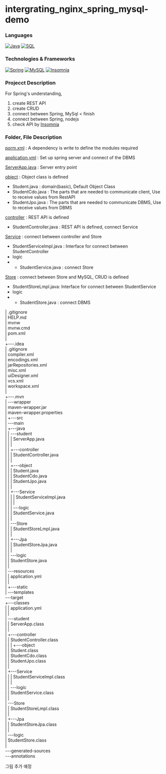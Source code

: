 # intergrating_nginx_spring_mysql-demo
### Languages
[![Java](https://img.shields.io/badge/java-black?style=for-the-badge&logo=java)](https://github.com/parkgeounyoung/intergrating_nginx_spring_mysql-demo)
[![SQL](https://img.shields.io/badge/SQL-black?style=for-the-badge&logo=SQL)](https://github.com/parkgeounyoung/intergrating_nginx_spring_mysql-demo)

### Technologies & Frameworks
[![Spring](https://img.shields.io/badge/spring-black?style=for-the-badge&logo=spring)](https://github.com/parkgeounyoung/intergrating_nginx_spring_mysql-demo)
[![MySQL](https://img.shields.io/badge/MySQL-black?style=for-the-badge&logo=MySQL)](https://github.com/parkgeounyoung/intergrating_nginx_spring_mysql-demo)
[![Insomnia](https://img.shields.io/badge/insomnia-black?style=for-the-badge&logo=insomnia)](https://github.com/parkgeounyoung/intergrating_nginx_spring_mysql-demo)

### Projecct Description
For Spring's understanding, 
1. create REST API
2. create CRUD
3. connect between Spring, MySql < finish
4. connect between Spring, nodejs
5. check API by [Insomnia](https://www.google.com/search?q=Insomnia&ei=x4dnZPOcBoOAoATR1p3gAw&ved=0ahUKEwiznLf8y4H_AhUDAIgKHVFrBzwQ4dUDCA8&uact=5&oq=Insomnia&gs_lcp=Cgxnd3Mtd2l6LXNlcnAQAzILCAAQgAQQsQMQgwEyBQgAEIAEMgUIABCABDIFCC4QgAQyBQgAEIAEMgUIABCABDILCC4QgAQQxwEQ0QMyBQgAEIAEMggILhCABBDUAjIFCAAQgAQ6BAgAEEdKBAhBGABQtgJYtgJglgZoAHADeACAAXaIAXaSAQMwLjGYAQCgAQKgAQHIAQrAAQE&sclient=gws-wiz-serp)

### Folder, File Description
[porm.xml](https://github.com/parkgeounyoung/intergrating_nginx_spring_mysql-demo/blob/main/pom.xml) : A dependency is write to define the modules required

[application.yml](https://github.com/parkgeounyoung/intergrating_nginx_spring_mysql-demo/blob/main/src/main/resources/application.yml) : Set up spring server  and  connect of the DBMS

[ServerApp.java](https://github.com/parkgeounyoung/intergrating_nginx_spring_mysql-demo/blob/main/src/main/java/student/ServerApp.java) : Server entry point

[object](https://github.com/parkgeounyoung/intergrating_nginx_spring_mysql-demo/tree/main/src/main/java/student/object) : Object class is defined
- Student.java : domain(basic), Default Object Class
- StudentCdo.java : The parts that are needed to communicate client, Use to receive values from RestAPI
- StudentJpo.java : The parts that are needed to communicate DBMS, Use to receive values from DBMS

[controller](https://github.com/parkgeounyoung/intergrating_nginx_spring_mysql-demo/tree/main/src/main/java/student/controller) : REST API is defined
- StudentController.java : REST API is defined, connect Service

[Service](https://github.com/parkgeounyoung/intergrating_nginx_spring_mysql-demo/tree/main/src/main/java/student/Service) : connect between controller and Store
- StudentServicelmpl.java : Interface for connect between StudentController
- logic 
- - StudentService.java : connect Store

[Store](https://github.com/parkgeounyoung/intergrating_nginx_spring_mysql-demo/tree/main/src/main/java/student/Store) : connect between Store and MySQL,  CRUD is defined
- StudentStoreLmpl.java: Interface for connect between StudentService
- logic
- - StudentStore.java : connect DBMS

|   .gitignore  
|   HELP.md  
|   mvnw  
|   mvnw.cmd  
|   pom.xml  
|  
+---.idea  
|       .gitignore  
|       compiler.xml  
|       encodings.xml  
|       jarRepositories.xml  
|       misc.xml  
|       uiDesigner.xml  
|       vcs.xml  
|       workspace.xml  
|  
+---.mvn  
|   \---wrapper  
|           maven-wrapper.jar  
|           maven-wrapper.properties  
|
+---src  
|   \---main  
|       +---java  
|       |   \---student  
|       |       |   ServerApp.java  
|       |       |  
|       |       +---controller  
|       |       |       StudentController.java  
|       |       |  
|       |       +---object  
|       |       |       Student.java  
|       |       |       StudentCdo.java  
|       |       |       StudentJpo.java  
|       |       |  
|       |       +---Service  
|       |       |   |   StudentServicelmpl.java  
|       |       |   |  
|       |       |   \---logic  
|       |       |           StudentService.java  
|       |       |  
|       |       \---Store  
|       |           |   StudentStoreLmpl.java  
|       |           |  
|       |           +---Jpa  
|       |           |       StudentStoreJpa.java  
|       |           |  
|       |           \---logic  
|       |                   StudentStore.java  
|       |  
|       \---resources  
|           |   application.yml  
|           |  
|           +---static  
|           \---templates  
\---target  
    +---classes  
    |   |   application.yml  
    |   |  
    |   \---student  
    |       |   ServerApp.class  
    |       |  
    |       +---controller  
    |       |       StudentController.class  
    |       |
    |       +---object  
    |       |       Student.class  
    |       |       StudentCdo.class  
    |       |       StudentJpo.class  
    |       |  
    |       +---Service  
    |       |   |   StudentServicelmpl.class  
    |       |   |  
    |       |   \---logic  
    |       |           StudentService.class  
    |       |  
    |       \---Store  
    |           |   StudentStoreLmpl.class  
    |           |  
    |           +---Jpa  
    |           |       StudentStoreJpa.class  
    |           |  
    |           \---logic  
    |                   StudentStore.class  
    |  
    \---generated-sources  
        \---annotations  
          
그림 추가 예정

